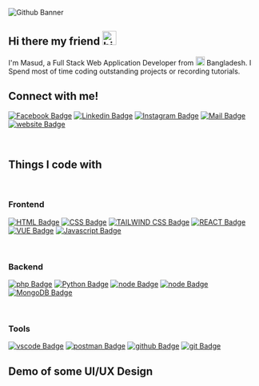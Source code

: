 ![Github Banner](./Assest/Github-banner.jpg)

## Hi there my friend <img src="./Assest/hello.gif" width="28px" alt="hi">

I'm Masud, a Full Stack Web Application Developer from <img src="./Assest/bangladesh.png" width="18"/> Bangladesh. I Spend most of time coding outstanding projects or recording tutorials.

## Connect with me!

[![Facebook Badge](https://img.shields.io/badge/Facebook-1877F2?style=for-the-badge&logo=facebook&logoColor=white)](https://facebook.com/masud.pervez.31337)  [![Linkedin Badge](https://img.shields.io/badge/LinkedIn-0077B5?style=for-the-badge&logo=linkedin&logoColor=white)](https://www.linkedin.com/in/masud-pervez-71792b223/)  [![Instagram Badge](https://img.shields.io/badge/Instagram-E4405F?style=for-the-badge&logo=instagram&logoColor=white)](https://instagram.com/learnwithsumit)  [![Mail Badge](https://img.shields.io/badge/Gmail-D14836?style=for-the-badge&logo=gmail&logoColor=white)](mailto:masudpervez431@gmail.com) [![website Badge](https://img.shields.io/badge/website-1D1D34?style=for-the-badge&logo=website&logoColor=white)](https://masudpervez.netlify.app/) 

<br/>

## Things I code with
<br/>

### Frontend 
[![HTML Badge](https://img.shields.io/badge/HTML5-E34F26?style=for-the-badge&logo=html5&logoColor=white)](#)  [![CSS Badge](https://img.shields.io/badge/CSS3-1572B6?style=for-the-badge&logo=css3&logoColor=white)](#)  [![TAILWIND CSS Badge](https://img.shields.io/badge/Tailwind_CSS-38B2AC?style=for-the-badge&logo=tailwind-css&logoColor=white)](#)  [![REACT Badge](https://img.shields.io/badge/React-20232A?style=for-the-badge&logo=react&logoColor=61DAFB)](#)  [![VUE Badge](https://img.shields.io/badge/Vue.js-35495E?style=for-the-badge&logo=vue.js&logoColor=4FC08D)](#)  [![Javascript Badge](https://img.shields.io/badge/-Javascript-F0DB4F?style=for-the-badge&labelColor=black&logo=javascript&logoColor=F0DB4F)](#)

<br/>

### Backend
[![php Badge](https://img.shields.io/badge/PHP-777BB4?style=for-the-badge&logo=php&logoColor=white)](#) 
[![Python Badge](	https://img.shields.io/badge/Python-14354C?style=for-the-badge&logo=python&logoColor=white)](#) 
[![node Badge](https://img.shields.io/badge/Node.js-43853D?style=for-the-badge&logo=node.js&logoColor=white)](#) 
[![node Badge](https://img.shields.io/badge/mysql-2F3AB2?style=for-the-badge&logo=mysql&logoColor=white)](#) 
[![MongoDB Badge](https://img.shields.io/badge/MongoDB-00FF80?style=for-the-badge&logo=MongoDB&logoColor=white)](#) 


<br>

### Tools
[![vscode Badge](https://img.shields.io/badge/vs--code-22A6F2?style=for-the-badge&logo=vs-code&logoColor=white)](#) 
[![postman Badge](https://img.shields.io/badge/postman-FE6C37?style=for-the-badge&logo=postman&logoColor=white)](#) 
[![github Badge](https://img.shields.io/badge/github-ffffff?style=for-the-badge&logo=github&logoColor=black)](#) 
[![git Badge](https://img.shields.io/badge/git-FE6C37?style=for-the-badge&logo=git&logoColor=413932)](#) 

## Demo of some UI/UX Design

